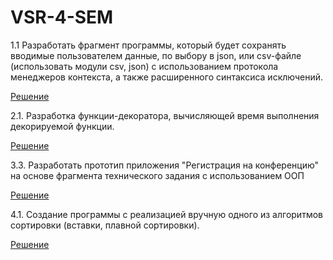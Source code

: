 # VSR-4-SEM

1.1 Разработать фрагмент программы, который будет сохранять вводимые пользователем данные, по выбору в json, или csv-файле (использовать модули csv, json) с использованием протокола менеджеров контекста, а также расширенного синтаксиса исключений.

[Решение](https://github.com/vektoririna/PROG-4/blob/main/vsr%201.py)

2.1. Разработка функции-декоратора, вычисляющей время выполнения декорируемой функции. 

[Решение](https://github.com/vektoririna/PROG-4/blob/main/vsr%202.py)

3.3. Разработать прототип приложения "Регистрация на конференцию" на основе фрагмента технического задания с использованием ООП

[Решение](https://github.com/vektoririna/PROG-4/blob/main/vsr%203.py)

4.1. Создание программы с реализацией вручную одного из алгоритмов сортировки (вставки, плавной сортировки).

[Решение](https://github.com/vektoririna/PROG-4/blob/main/vsr%204.py)
